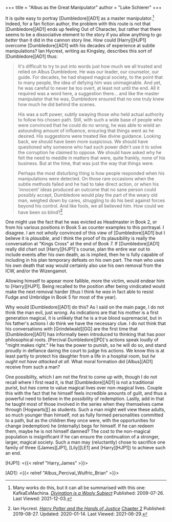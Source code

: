 +++
title = "Albus as the Great Manipulator"
author = "Luke Schierer"
+++

It is quite easy to portray [Dumbledore][AD1] as a master
manipulator.[^211203-1]  Indeed, for a fan fiction author, the problem with
this route is not that [Dumbledore][AD1] ends up feeling Out of Character, but
rather that there seems to be a dissociative element to the story if you allow
anything to go *better* than it did in the cannon story line.  How could
[Harry][HJP1] overcome [Dumbledore][AD1] with his decades of experience at
subtle manipulations? Ian Hycrest, writing as Kingsley, describes this sort of
[Dumbledore][AD1] thus:

> It's difficult to try to put into words just how much we all trusted and
> relied on Albus Dumbledore. He was our leader, our counselor, our guide. For
> decades, he had shaped magical society, to the point that to many people, the
> idea of defying him was unimaginable. And yet, he was careful to never be too
> overt, at least not until the end. All it required was a word here, a
> suggestion there… and like the master manipulator that he was, Dumbledore
> ensured that no one truly knew how much he did behind the scenes.
> 
> His was a soft power, subtly swaying those who held actual authority to follow
> his chosen path. Still, with such a wide base of people who were convinced
> that he could do no wrong, he was able to wield an astounding amount of
> influence, ensuring that things went as he desired. His suggestions were
> treated like divine guidance. Looking back, we should have been more
> suspicious. We should have questioned why someone who had such power didn't
> use it to solve the corruption he claimed to oppose. We should have asked why
> he felt the need to meddle in matters that were, quite frankly, none of his
> business. But at the time, that was just the way that things were.
> 
> Perhaps the most disturbing thing is how people responded when his
> manipulations were detected. On those rare occasions when the subtle methods
> failed and he had to take direct action, or when his 'innocent' ideas
> produced an outcome that no sane person could possibly accept, Dumbledore
> would play the part of the weary old man, weighed down by cares, struggling
> to do his best against forces beyond his control. And like fools, we all
> believed him.  How could we have been so blind?[^20210629-1]

One might use the fact that he was evicted as Headmaster in Book 2, or from his
various positions in Book 5 as counter examples to this portrayal.  I disagree.
I am not *wholly* convinced of this view of [Dumbledore][AD1] but I believe it is
*plausible*, and I think the proof of its plausibility is really the
conversation at "Kings Cross" at the end of Book 7.  If [Dumbledore][AD1] really
did chart out [Harry][HJP1]'s course, plan the entire war out to include events
after his own death, as is implied, then he is fully capable of including in his
plan temporary defeats on his own part.  The man who uses his own death that way
would certainly also use his own removal from the ICW, and/or the Wizengamot.  

Allowing himself to appear more fallible, more the victim, would endear him to
[Harry][HJP1].  Being recalled to the position after being vindicated would
make the next removal harder (thus I think he *was* in fact able to resist
Fudge and Umbridge in Book 5 for most of the year).  

Why would [Dumbledore][AD1] do this?  As I said on the main page, I do not
think the man evil, just *wrong.*  As indications are that his mother is a
first generation magical, it is unlikely that he is a true blood supremacist, but
in his father's actions I *do* think we have the necessary clue.  I do not
think that his conversations with [Grindelwald][GG] are the first time that
[Dumbledore][AD1] has informally been introduced to thinking that has poor
philosophical roots.  [Percival Dumbledore][PD]'s actions speak loudly of
"might makes right."  He has the power to punish, so he will do so, and stand
proudly in defiance daring the court to judge his actions.  We know this is at
least partly to protect his daughter from a life in a hospital room, but *he
ought not have attacked at all.*  What moral formation did [Albus][AD1] receive
from such a man?

One possibility, which I am not the first to come up with, though I do not
recall where I first read it, is that [Dumbledore][AD1] is not a traditional
purist, but *has* come to value magical lives over non-magical lives.  Couple
this with the fact that he himself feels incredible amounts of guilt, and thus
a powerful need to believe in the possibility of redemption.  Lastly, add in
that he taught most of those involved in the series when they themselves came
through [Hogwarts][] as students.  Such a man might well view these adults, so
much younger than himself, not as fully formed personalities committed to a
path, but as the children they once were, with the opportunities for change
(redemption) he (internally) begs for himself.  If he can redeem them, maybe he
is not himself damned?   The cost to the non-magical population is
insignificant if he can ensure the continuation of a stronger, larger, magical
society.  Such a man may (reluctantly) chose to sacrifice one family of three
([James][JP1], [Lily][LE1] and [Harry][HJP1]) to achieve such an end. 

[HJP1]: <{{< relref "Harry_James" >}}>

[AD1]: <{{< relref "Albus_Percival_Wulfric_Brian" >}}>

[^211203-1]: Many works do this, but it can all be summarised with this one:
    KafkaExMachina. _[Divination is a Wooly Subject](https://www.fanfiction.net/s/5251162)_
    Published: 2009-07-26. Last Viewed: 2021-12-03.

[^20210629-1]: Ian Hycrest.
    _[Harry Potter and the Hands of Justice](https://www.fanfiction.net/s/13374289)_
    [Chapter 2](https://www.fanfiction.net/s/13374289/2/Harry-Potter-and-the-Hands-of-Justice)
    Published: 2019-08-27. Updated: 2020-01-14. Last Viewed: 2021-06-29. 
